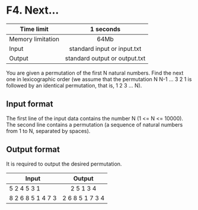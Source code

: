 # F4. Next...


| Time limit     | 1 seconds         |
| ------------- |:-------------:|
|  Memory limitation   | 64Mb| 
| Input  | standard input or input.txt | 
| Output | standard output or output.txt | 

You are given a permutation of the first N natural numbers. Find the next one in lexicographic order (we assume that the permutation N N-1 ... 3 2 1 is followed by an identical permutation, that is, 1 2 3 ... N).

## **Input format**

The first line of the input data contains the number N (1 <= N <= 10000). The second line contains a permutation (a sequence of natural numbers from 1 to N, separated by spaces).

## **Output format**

It is required to output the desired permutation.

| Input    | Output        |
| ------------- |:-------------:|
| 5 2 4 5 3 1 |2 5 1 3 4 |
|8 2 6 8 5 1 4 7 3  | 2 6 8 5 1 7 3 4  |


